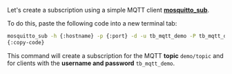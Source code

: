 Let's create a subscription using a simple MQTT client <a href='https://mosquitto.org/man/mosquitto_sub-1.html' target="_blank">**mosquitto_sub**</a>.

To do this, paste the following code into a new terminal tab:

```bash
mosquitto_sub -h {:hostname} -p {:port} -d -u tb_mqtt_demo -P tb_mqtt_demo -t demo/topic -v -V mqttv5 -x 300
{:copy-code}
```

This command will create a subscription for the MQTT **topic** `demo/topic` and for clients with the **username and password** `tb_mqtt_demo`.
